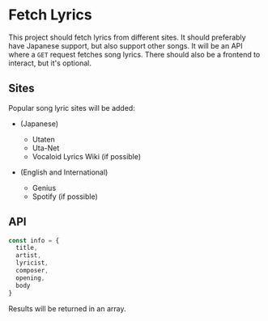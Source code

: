 # Fetch Lyrics

This project should fetch lyrics from different sites. It should preferably have Japanese support, but also support other songs. It will be an API where a `GET` request fetches song lyrics. There should also be a frontend to interact, but it's optional.

## Sites

Popular song lyric sites will be added:

- (Japanese)
  - Utaten
  - Uta-Net
  - Vocaloid Lyrics Wiki (if possible)

- (English and International)
  - Genius
  - Spotify (if possible)

## API

```js
const info = {
  title,
  artist,
  lyricist,
  composer,
  opening,
  body
}
```

Results will be returned in an array.